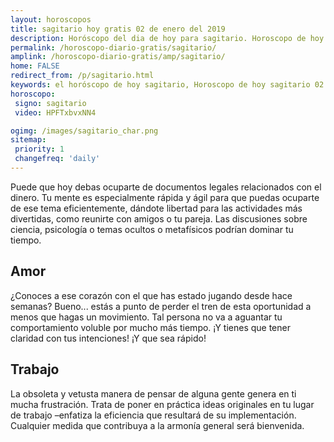 ```yaml
---
layout: horoscopos
title: sagitario hoy gratis 02 de enero del 2019 
description: Horóscopo del dia de hoy para sagitario. Horoscopo de hoy 02 de enero del 2019. Las predicciones de amor, trabajo, vida personal gratis.
permalink: /horoscopo-diario-gratis/sagitario/
amplink: /horoscopo-diario-gratis/amp/sagitario/
home: FALSE
redirect_from: /p/sagitario.html
keywords: el horóscopo de hoy sagitario, Horoscopo de hoy sagitario 02 de enero del 2019,horóscopo del día,horoscopo del dia de hoy,horoscopo de hoy,horoscopo de hoy sagitario,sagitario hoy,signos zodiacales,horóscopo de hoy,horoscopos de hoy,horoscopo sagitario hoy,horoscopo de sagitario de hoy,horóscopo de hoy sagitario,horoscopos,sagitario de hoy,los horoscopos de hoy,sagitario de hoy,sagitario 02 de enero del 2019, el horoscopo de hoy
horoscopo:
 signo: sagitario
 video: HPFTxbvxNN4

ogimg: /images/sagitario_char.png
sitemap:
 priority: 1
 changefreq: 'daily'
---
```



Puede que hoy debas ocuparte de documentos legales relacionados con el dinero. Tu mente es especialmente rápida y ágil para que puedas ocuparte de ese tema eficientemente, dándote libertad para las actividades más divertidas, como reunirte con amigos o tu pareja. Las discusiones sobre ciencia, psicología o temas ocultos o metafísicos podrían dominar tu tiempo.

## Amor

¿Conoces a ese corazón con el que has estado jugando desde hace semanas? Bueno... estás a punto de perder el tren de esta oportunidad a menos que hagas un movimiento. Tal persona no va a aguantar tu comportamiento voluble por mucho más tiempo. ¡Y tienes que tener claridad con tus intenciones! ¡Y que sea rápido!

## Trabajo

La obsoleta y vetusta manera de pensar de alguna gente genera en ti mucha frustración. Trata de poner en práctica ideas originales en tu lugar de trabajo –enfatiza la eficiencia que resultará de su implementación. Cualquier medida que contribuya a la armonía general será bienvenida.